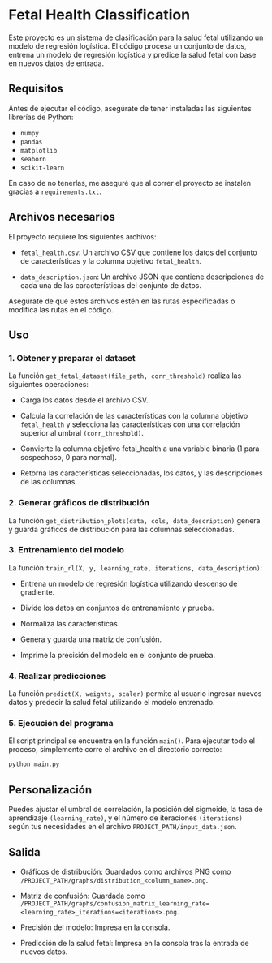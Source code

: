 # Fetal Health Classification

Este proyecto es un sistema de clasificación para la salud fetal utilizando un modelo de regresión logística. El código procesa un conjunto de datos, entrena un modelo de regresión logística y predice la salud fetal con base en nuevos datos de entrada.

## Requisitos

Antes de ejecutar el código, asegúrate de tener instaladas las siguientes librerías de Python:

- `numpy`
- `pandas`
- `matplotlib`
- `seaborn`
- `scikit-learn`

En caso de no tenerlas, me aseguré que al correr el proyecto se instalen gracias a `requirements.txt`.

## Archivos necesarios

El proyecto requiere los siguientes archivos:

- `fetal_health.csv`: Un archivo CSV que contiene los datos del conjunto de características y la columna objetivo `fetal_health`.

- `data_description.json`: Un archivo JSON que contiene descripciones de cada una de las características del conjunto de datos.

Asegúrate de que estos archivos estén en las rutas especificadas o modifica las rutas en el código.

## Uso

### 1. Obtener y preparar el dataset
La función `get_fetal_dataset(file_path, corr_threshold)` realiza las siguientes operaciones:

- Carga los datos desde el archivo CSV.

- Calcula la correlación de las características con la columna objetivo `fetal_health` y selecciona las características con una correlación superior al umbral `(corr_threshold)`.

- Convierte la columna objetivo fetal_health a una variable binaria (1 para sospechoso, 0 para normal).

- Retorna las características seleccionadas, los datos, y las descripciones de las columnas.

### 2. Generar gráficos de distribución
La función `get_distribution_plots(data, cols, data_description)` genera y guarda gráficos de distribución para las columnas seleccionadas.

### 3. Entrenamiento del modelo
La función `train_rl(X, y, learning_rate, iterations, data_description)`:

- Entrena un modelo de regresión logística utilizando descenso de gradiente.

- Divide los datos en conjuntos de entrenamiento y prueba.

- Normaliza las características.

- Genera y guarda una matriz de confusión.

- Imprime la precisión del modelo en el conjunto de prueba.

### 4. Realizar predicciones
La función `predict(X, weights, scaler)` permite al usuario ingresar nuevos datos y predecir la salud fetal utilizando el modelo entrenado.

### 5. Ejecución del programa
El script principal se encuentra en la función `main()`. Para ejecutar todo el proceso, simplemente corre el archivo en el directorio correcto:

```bash
python main.py
```

## Personalización
Puedes ajustar el umbral de correlación, la posición del sigmoide, la tasa de aprendizaje `(learning_rate)`, y el número de iteraciones `(iterations)` según tus necesidades en el archivo `PROJECT_PATH/input_data.json`.

## Salida
- Gráficos de distribución: Guardados como archivos PNG como `/PROJECT_PATH/graphs/distribution_<column_name>.png`.

- Matriz de confusión: Guardada como `/PROJECT_PATH/graphs/confusion_matrix_learning_rate=<learning_rate>_iterations=<iterations>.png`.

- Precisión del modelo: Impresa en la consola.

- Predicción de la salud fetal: Impresa en la consola tras la entrada de nuevos datos.